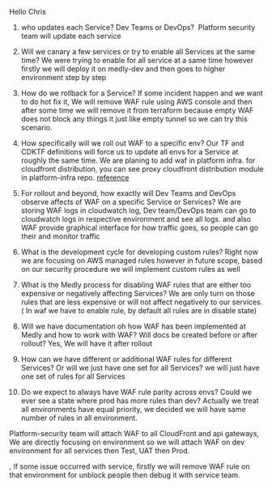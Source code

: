 Hello Chris

1. who updates each Service? Dev Teams or DevOps? 
   Platform security team will update each service

2. Will we canary a few services or try to enable all Services at the same time?
   We were trying to enable for all service at a same time however firstly we will deploy it on medly-dev and then goes to higher environment step by step
3. How do we rollback for a Service?
   If some incident happen and we want to do hot fix it, We will remove WAF rule using AWS console and then after some time we will remove it from terraform because empty WAF does not block any things it just like empty tunnel so we can try this scenario.
4. How specifically will we roll out WAF to a specific env? Our TF and CDKTF definitions will force us to update all envs for a Service at roughly the same time.
   We are planing to add waf in platform infra. for cloudfront distribution, you can see proxy cloudfront distribution module in platform-infra repo. [reference](https://github.com/medlypharmacy/platform-infra/tree/master/accounts/medly-dev/cloudfront_proxy)
5. For rollout and beyond, how exactly will Dev Teams and DevOps observe affects of WAF on a specific Service or Services?
   We are storing WAF logs in cloudwatch log, Dev team/DevOps team can go to cloudwatch logs in respective environment and see all logs. and also WAF provide graphical interface for how traffic goes, so people can go their and monitor traffic
6. What is the development cycle for developing custom rules?
   Right now we are focusing on AWS managed rules however in future scope, based on our security procedure we will implement custom rules as well
7. What is the Medly process for disabling WAF rules that are either too expensive or negatively affecting Services?
   We are only turn on those rules that are less expensive or will not affect negatively to our services.( In waf we have to enable rule, by default all rules are in disable state)
8. Will we have documentation oh how WAF has been implemented at Medly and how to work with WAF? Will docs be created before or after rollout?
    Yes, We will have it after rollout
9. How can we have different or additional WAF rules for different Services? Or will we just have one set for all Services? 
    we will just have one set of rules for all Services
10. Do we expect to always have WAF rule parity across envs? Could we ever see a state where prod has more rules than dev?
    Actually we treat all environments have equal priority, we decided we will have same number of rules in all environment.












Platform-security team will attach WAF to all CloudFront and api gateways, We are directly focusing on environment so we will attach WAF on dev environment for all services then Test, UAT then Prod.

, If some issue occurred with service, firstly we will remove WAF rule on that environment for unblock people then debug it with service team.
